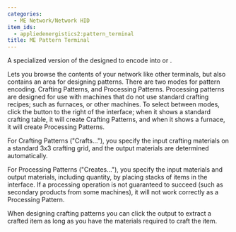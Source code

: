 ```yaml
---
categories:
  - ME Network/Network HID
item_ids:
  - appliedenergistics2:pattern_terminal
title: ME Pattern Terminal
---
```


A specialized version of the <ItemLink
id="appliedenergistics2:crafting_terminal"/> designed to encode <ItemLink id="appliedenergistics2:blank_pattern"/> into <ItemLink
id="appliedenergistics2:crafting_pattern"/> or <ItemLink id="appliedenergistics2:processing_pattern"/>.

Lets you browse the contents of your network like other terminals, but also
contains an area for designing patterns. There are two modes for pattern
encoding. Crafting Patterns, and Processing Patterns. Processing patterns are
designed for use with machines that do not use standard crafting recipes; such
as furnaces, or other machines. To select between modes, click the button to
the right of the interface; when it shows a standard crafting table, it will
create Crafting Patterns, and when it shows a furnace, it will create
Processing Patterns.

For Crafting Patterns ("Crafts..."), you specify the input crafting materials
on a standard 3x3 crafting grid, and the output materials are determined
automatically.

For Processing Patterns ("Creates..."), you specify the input materials and
output materials, including quantity, by placing stacks of items in the
interface. If a processing operation is not guaranteed to succeed (such as
secondary products from some machines), it will not work correctly as a
Processing Pattern.

When designing crafting patterns you can click the output to extract a crafted
item as long as you have the materials required to craft the item.

<RecipeFor id="appliedenergistics2:pattern_terminal"/>
